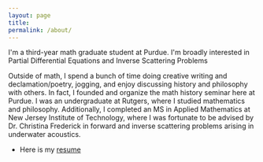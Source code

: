 ```yaml
---
layout: page
title: 
permalink: /about/
---
```


  
  
  
    
    
 I'm a third-year math graduate student at Purdue. I'm broadly interested in Partial Differential Equations and Inverse Scattering Problems

Outside of math, I spend a bunch of time doing creative writing and declamation/poetry, jogging, and enjoy discussing history and philosophy with others. In fact, I founded and organize the math history seminar here at Purdue. I was an undergraduate at Rutgers, where I studied mathematics and philosophy. Additionally, I completed an MS in Applied Mathematics at New Jersey Institute of Technology, where I was fortunate to be advised by Dr. Christina Frederick in forward and inverse scattering problems arising in underwater acoustics. 
* Here is my <a href="https://obiorag.github.io/files/General_s_Industry_Resume.pdf" target="_blank">resume</a>

